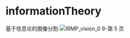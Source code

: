 # informationTheory
基于信息论的图像分割
![IRMP_vision_0 9-第 5 页](https://user-images.githubusercontent.com/52401019/216800068-97f91a5b-346a-49da-8de5-0911306fd48a.png)
